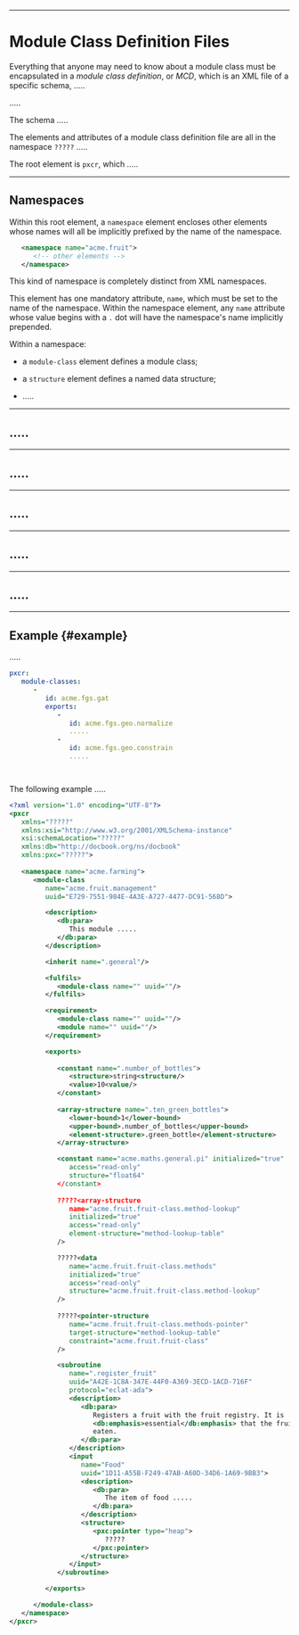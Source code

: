 -----------------------------------------------------------------------------------------------
# Module Class Definition Files

Everything that anyone may need to know about a module class must be encapsulated in a _module 
class definition_, or _MCD_, which is an XML file of a specific schema, .....

.....

The schema ..... 




The elements and attributes of a module class definition file are all in the namespace `?????` .....

The root element is `pxcr`, which .....


-----------------------------------------------------------------------------------------------
## Namespaces

Within this root element, a `namespace` element encloses other elements whose names will all be 
implicitly prefixed by the name of the namespace. 

```xml
   <namespace name="acme.fruit">
      <!-- other elements -->
   </namespace>
```

This kind of namespace is completely distinct from XML namespaces. 

This element has one mandatory attribute, `name`, which must be set to the name of the 
namespace. Within the namespace element, any `name` attribute whose value begins with a `.` dot 
will have the namespace's name implicitly prepended. 

Within a namespace:

 * a `module-class` element defines a module class; 
 
 * a `structure` element defines a named data structure; 

 * .....



-----------------------------------------------------------------------------------------------
## .....




-----------------------------------------------------------------------------------------------
## .....




-----------------------------------------------------------------------------------------------
## .....




-----------------------------------------------------------------------------------------------
## .....




-----------------------------------------------------------------------------------------------
## .....




-----------------------------------------------------------------------------------------------
## Example {#example}

.....

```yaml
pxcr:
   module-classes:
      - 
         id: acme.fgs.gat
         exports:
            - 
               id: acme.fgs.geo.normalize
               .....
            - 
               id: acme.fgs.geo.constrain
               .....




```





The following example .....

```xml
<?xml version="1.0" encoding="UTF-8"?>
<pxcr
   xmlns="?????"
   xmlns:xsi="http://www.w3.org/2001/XMLSchema-instance"
   xsi:schemaLocation="?????"
   xmlns:db="http://docbook.org/ns/docbook"
   xmlns:pxc="?????">
   
   <namespace name="acme.farming">
      <module-class 
         name="acme.fruit.management"
         uuid="E729-7551-984E-4A3E-A727-4477-DC91-568D">

         <description>
            <db:para>
               This module .....
            </db:para>
         </description>

         <inherit name=".general"/>

         <fulfils>
            <module-class name="" uuid=""/>
         </fulfils>

         <requirement>
            <module-class name="" uuid=""/>
            <module name="" uuid=""/>
         </requirement>

         <exports>
         
            <constant name=".number_of_bottles">
               <structure>string<structure/>
               <value>10<value/>
            </constant>
            
            <array-structure name=".ten_green_bottles">
               <lower-bound>1</lower-bound>
               <upper-bound>.number_of_bottles</upper-bound>
               <element-structure>.green_bottle</element-structure>
            </array-structure>

            <constant name="acme.maths.general.pi" initialized="true" 
               access="read-only" 
               structure="float64" 
            </constant>
            
            ?????<array-structure 
               name="acme.fruit.fruit-class.method-lookup"
               initialized="true" 
               access="read-only" 
               element-structure="method-lookup-table" 
            />

            ?????<data
               name="acme.fruit.fruit-class.methods"
               initialized="true" 
               access="read-only" 
               structure="acme.fruit.fruit-class.method-lookup" 
            />
            
            ?????<pointer-structure 
               name="acme.fruit.fruit-class.methods-pointer"
               target-structure="method-lookup-table"
               constraint="acme.fruit.fruit-class"
            />

            <subroutine
               name=".register_fruit"
               uuid="A42E-1C8A-347E-44F0-A369-3ECD-1ACD-716F"
               protocol="eclat-ada">
               <description>
                  <db:para>
                     Registers a fruit with the fruit registry. It is 
                     <db:emphasis>essential</db:emphasis> that the fruit is ripe enough to be 
                     eaten. 
                  </db:para>
               </description>
               <input 
                  name="Food"
                  uuid="1D11-A55B-F249-47AB-A60D-34D6-1A69-9BB3">
                  <description>
                     <db:para>                     
                        The item of food .....
                     </db:para>
                  </description>
                  <structure>
                     <pxc:pointer type="heap">
                        ?????
                     </pxc:pointer>
                  </structure>
               </input>
            </subroutine>

         </exports>

      </module-class>
   </namespace>
</pxcr>
```





